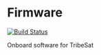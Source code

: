 # Firmware

[![Build Status](https://travis-ci.org/tribesat/firmware.svg?branch=master)](https://travis-ci.org/tribesat/firmware)

Onboard software for TribeSat
